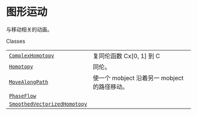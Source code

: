 # 图形运动

与移动相关的动画。

Classes

|||
|-|-|
[`ComplexHomotopy`](manim.animation.movement.ComplexHomotopy.html#manim.animation.movement.ComplexHomotopy "manim.animation.movement.Complex同伦")|复同伦函数 Cx\[0, 1\] 到 C
[`Homotopy`](manim.animation.movement.Homotopy.html#manim.animation.movement.Homotopy "动画.运动.同伦")|同伦。
[`MoveAlongPath`](manim.animation.movement.MoveAlongPath.html#manim.animation.movement.MoveAlongPath "manim.animation.movement.MoveAlongPath")|使一个 mobject 沿着另一 mobject 的路径移动。
[`PhaseFlow`](manim.animation.movement.PhaseFlow.html#manim.animation.movement.PhaseFlow "manim.animation.movement.PhaseFlow")|
[`SmoothedVectorizedHomotopy`](manim.animation.movement.SmoothedVectorizedHomotopy.html#manim.animation.movement.SmoothedVectorizedHomotopy "manim.animation.movement.SmoothedVectorized同伦")|

